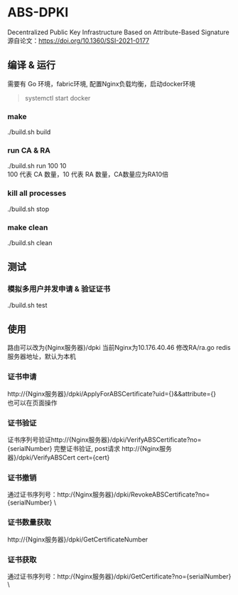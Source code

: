 # ABS-DPKI
Decentralized Public Key Infrastructure Based on Attribute-Based Signature \
源自论文：https://doi.org/10.1360/SSI-2021-0177

## 编译 & 运行
需要有 Go 环境，fabric环境, 配置Nginx负载均衡，启动docker环境
> systemctl start docker
### make
./build.sh build

### run CA & RA
./build.sh run 100 10\
100 代表 CA 数量，10 代表 RA 数量，CA数量应为RA10倍

### kill all processes
./build.sh stop

### make clean
./build.sh clean

## 测试
### 模拟多用户并发申请 & 验证证书
./build.sh test

## 使用
路由可以改为{Nginx服务器}/dpki
当前Nginx为10.176.40.46
修改RA/ra.go redis服务器地址，默认为本机

### 证书申请
http://{Nginx服务器}/dpki/ApplyForABSCertificate?uid={}&&attribute={} \
也可以在页面操作

### 证书验证
证书序列号验证http://{Nginx服务器}/dpki/VerifyABSCertificate?no={serialNumber}
完整证书验证, post请求 http://{Nginx服务器}/dpki/VerifyABSCert cert={cert}

### 证书撤销
通过证书序列号：http:/{Nginx服务器}/dpki/RevokeABSCertificate?no={serialNumber} \

### 证书数量获取
http://{Nginx服务器}/dpki/GetCertificateNumber

### 证书获取
通过证书序列号：http:/{Nginx服务器}/dpki/GetCertificate?no={serialNumber} \
